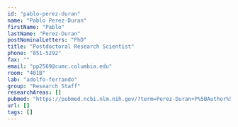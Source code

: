 ```yaml
---
id: "pablo-perez-duran"
name: "Pablo Perez-Duran"
firstName: "Pablo"
lastName: "Perez-Duran"
postNominalLetters: "PhD"
title: "Postdoctoral Research Scientist"
phone: "851-5292"
fax: ""
email: "pp2569@cumc.columbia.edu"
room: "401B"
lab: "adolfo-ferrando"
group: "Research Staff"
researchAreas: []
pubmed: "https://pubmed.ncbi.nlm.nih.gov/?term=Perez-Duran+P%5BAuthor%5D"
url: []
tags: []
---
```

